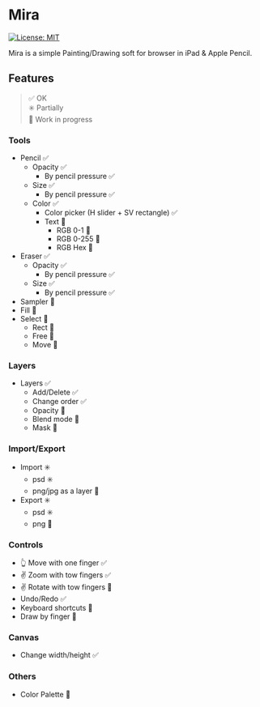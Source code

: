 # Mira

[![License: MIT](https://img.shields.io/badge/License-MIT-yellow)](https://opensource.org/licenses/MIT)

Mira is a simple Painting/Drawing soft for browser in iPad & Apple Pencil.

## Features

> :white_check_mark: OK  
:eight_spoked_asterisk: Partially  
:construction: Work in progress

### Tools
- Pencil :white_check_mark:
  -  Opacity :white_check_mark:
     -  By pencil pressure :white_check_mark:
  -  Size :white_check_mark:
     -  By pencil pressure :white_check_mark:
  -  Color :white_check_mark:
     -  Color picker (H slider + SV rectangle) :white_check_mark:
     -  Text :construction:
        -  RGB 0-1 :construction:
        -  RGB 0-255 :construction:
        -  RGB Hex :construction:
- Eraser :white_check_mark:
  -  Opacity :white_check_mark:
     -  By pencil pressure :white_check_mark:
  -  Size :white_check_mark:
     -  By pencil pressure :white_check_mark:
- Sampler :construction:
- Fill :construction:
- Select :construction:
  - Rect :construction:
  - Free :construction:
  - Move :construction:

### Layers
- Layers :white_check_mark:
  - Add/Delete :white_check_mark:
  - Change order :white_check_mark:
  - Opacity :construction:
  - Blend mode :construction:
  - Mask :thinking:


### Import/Export
- Import :eight_spoked_asterisk:
  - psd :eight_spoked_asterisk:
  - png/jpg as a layer :construction:
- Export :eight_spoked_asterisk:
  - psd :eight_spoked_asterisk:
  - png :construction:

### Controls
- :point_up_2: Move with one finger :white_check_mark:
- :v: Zoom with tow fingers :white_check_mark:
- :v: Rotate with tow fingers :construction:
- Undo/Redo :white_check_mark:
- Keyboard shortcuts :construction:
- Draw by finger :construction:

### Canvas
- Change width/height :white_check_mark:

### Others
- Color Palette :construction:
